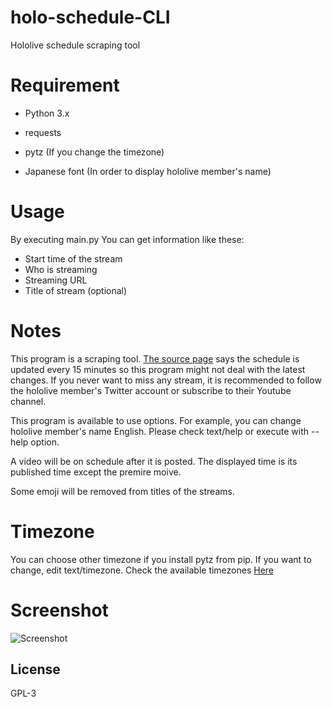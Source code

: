 # holo-schedule-CLI
Hololive schedule scraping tool

# Requirement
- Python 3.x
- requests
- pytz (If you change the timezone)

- Japanese font (In order to display hololive member's name)

# Usage
By executing main\.py You can get information like these:
- Start time of the stream
- Who is streaming
- Streaming URL
- Title of stream (optional)

# Notes
This program is a scraping tool. [The source page](https://schedule.hololive.tv/simple) 
says the schedule is updated every 15 minutes so this program might not deal with the latest changes. 
If you never want to miss any stream, it is recommended to follow the hololive member's Twitter account or subscribe to their Youtube channel.  

This program is available to use options. For example, you can change hololive member's name English. Please check text/help or execute with --help option.  

A video will be on schedule after it is posted. The displayed time is its published time except the premire moive.  

Some emoji will be removed from titles of the streams.  

# Timezone
You can choose other timezone if you install pytz from pip. If you want to change, edit text/timezone. Check the available timezones [Here](https://gist.github.com/heyalexej/8bf688fd67d7199be4a1682b3eec7568)  

# Screenshot
![Screenshot](https://user-images.githubusercontent.com/42367122/111053945-9d675100-84ab-11eb-8744-adcb6354d637.png)

## License
GPL-3

